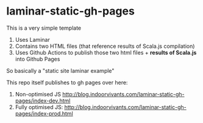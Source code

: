 # laminar-static-gh-pages

This is a very simple template

1. Uses Laminar
2. Contains two HTML files (that reference results of Scala.js compilation)
3. Uses Github Actions to publish those two html files + **results of Scala.js** into Github Pages

So basically a "static site laminar example"

This repo itself publishes to gh pages over here: 

1. Non-optimised JS http://blog.indoorvivants.com/laminar-static-gh-pages/index-dev.html
2. Fully optimised JS: http://blog.indoorvivants.com/laminar-static-gh-pages/index-prod.html

